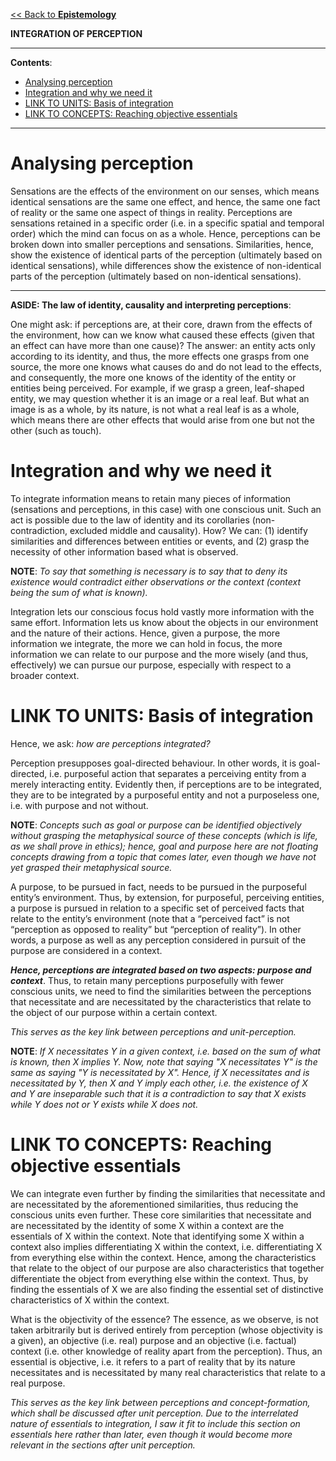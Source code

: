 [<< Back to **Epistemology**](https://pranav-gopalkrishna.github.io/philosophy/epistemology)

**INTEGRATION OF PERCEPTION**

---

**Contents**:

- [Analysing perception](#analysing-perception)
- [Integration and why we need it](#integration-and-why-we-need-it)
- [LINK TO UNITS: Basis of integration](#link-to-units-basis-of-integration)
- [LINK TO CONCEPTS: Reaching objective essentials](#link-to-concepts-reaching-objective-essentials)

---

# Analysing perception
Sensations are the effects of the environment on our senses, which means identical sensations are the same one effect, and hence, the same one fact of reality or the same one aspect of things in reality. Perceptions are sensations retained in a specific order (i.e. in a specific spatial and temporal order) which the mind can focus on as a whole. Hence, perceptions can be broken down into smaller perceptions and sensations. Similarities, hence, show the existence of identical parts of the perception (ultimately based on identical sensations), while differences show the existence of non-identical parts of the perception (ultimately based on non-identical sensations).

---

**ASIDE: The law of identity, causality and interpreting perceptions**:

One might ask: if perceptions are, at their core, drawn from the effects of the environment, how can we know what caused these effects (given that an effect can have more than one cause)? The answer: an entity acts only according to its identity, and thus, the more effects one grasps from one source, the more one knows what causes do and do not lead to the effects, and consequently, the more one knows of the identity of the entity or entities being perceived. For example, if we grasp a green, leaf-shaped entity, we may question whether it is an image or a real leaf. But what an image is as a whole, by its nature, is not what a real leaf is as a whole, which means there are other effects that would arise from one but not the other (such as touch).

# Integration and why we need it
To integrate information means to retain many pieces of information (sensations and perceptions, in this case) with one conscious unit. Such an act is possible due to the law of identity and its corollaries (non-contradiction, excluded middle and causality). How? We can: (1) identify similarities and differences between entities or events, and (2) grasp the necessity of other information based what is observed.

**NOTE**: _To say that something is necessary is to say that to deny its existence would contradict either observations or the context (context being the sum of what is known)._

Integration lets our conscious focus hold vastly more information with the same effort. Information lets us know about the objects in our environment and the nature of their actions. Hence, given a purpose, the more information we integrate, the more we can hold in focus, the more information we can relate to our purpose and the more wisely (and thus, effectively) we can pursue our purpose, especially with respect to a broader context.

# LINK TO UNITS: Basis of integration
Hence, we ask: _how are perceptions integrated?_

Perception presupposes goal-directed behaviour. In other words, it is goal-directed, i.e. purposeful action that separates a perceiving entity from a merely interacting entity. Evidently then, if perceptions are to be integrated, they are to be integrated by a purposeful entity and not a purposeless one, i.e. with purpose and not without.

**NOTE**: _Concepts such as goal or purpose can be identified objectively without grasping the metaphysical source of these concepts (which is life, as we shall prove in ethics); hence, goal and purpose here are not floating concepts drawing from a topic that comes later, even though we have not yet grasped their metaphysical source._

A purpose, to be pursued in fact, needs to be pursued in the purposeful entity’s environment. Thus, by extension, for purposeful, perceiving entities, a purpose is pursued in relation to a specific set of perceived facts that relate to the entity’s environment (note that a “perceived fact” is not “perception as opposed to reality” but “perception of reality”). In other words, a purpose as well as any perception considered in pursuit of the purpose are considered in a context.

**_Hence, perceptions are integrated based on two aspects: purpose and context_**. Thus, to retain many perceptions purposefully with fewer conscious units, we need to find the similarities between the perceptions that necessitate and are necessitated by the characteristics that relate to the object of our purpose within a certain context.

_This serves as the key link between perceptions and unit-perception._

**NOTE**: _If X necessitates Y in a given context, i.e. based on the sum of what is known, then X implies Y. Now, note that saying "X necessitates Y" is the same as saying "Y is necessitated by X". Hence, if X necessitates and is necessitated by Y, then X and Y imply each other, i.e. the existence of X and Y are inseparable such that it is a contradiction to say that X exists while Y does not or Y exists while X does not._

# LINK TO CONCEPTS: Reaching objective essentials
We can integrate even further by finding the similarities that necessitate and are necessitated by the aforementioned similarities, thus reducing the conscious units even further. These core similarities that necessitate and are necessitated by the identity of some X within a context are the essentials of X within the context. Note that identifying some X within a context also implies differentiating X within the context, i.e. differentiating X from everything else within the context. Hence, among the characteristics that relate to the object of our purpose are also characteristics that together differentiate the object from everything else within the context. Thus, by finding the essentials of X we are also finding the essential set of distinctive characteristics of X within the context.

What is the objectivity of the essence? The essence, as we observe, is not taken arbitrarily but is derived entirely from perception (whose objectivity is a given), an objective (i.e. real) purpose and an objective (i.e. factual) context (i.e. other knowledge of reality apart from the perception). Thus, an essential is objective, i.e. it refers to a part of reality that by its nature necessitates and is necessitated by many real characteristics that relate to a real purpose.

_This serves as the key link between perceptions and concept-formation, which shall be discussed after unit perception. Due to the interrelated nature of essentials to integration, I saw it fit to include this section on essentials here rather than later, even though it would become more relevant in the sections after unit perception._